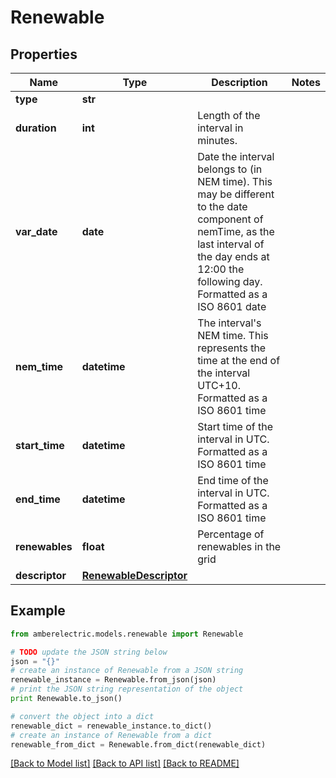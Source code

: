 # Renewable


## Properties
Name | Type | Description | Notes
------------ | ------------- | ------------- | -------------
**type** | **str** |  | 
**duration** | **int** | Length of the interval in minutes. | 
**var_date** | **date** | Date the interval belongs to (in NEM time). This may be different to the date component of nemTime, as the last interval of the day ends at 12:00 the following day. Formatted as a ISO 8601 date | 
**nem_time** | **datetime** | The interval&#39;s NEM time. This represents the time at the end of the interval UTC+10. Formatted as a ISO 8601 time | 
**start_time** | **datetime** | Start time of the interval in UTC. Formatted as a ISO 8601 time | 
**end_time** | **datetime** | End time of the interval in UTC. Formatted as a ISO 8601 time | 
**renewables** | **float** | Percentage of renewables in the grid | 
**descriptor** | [**RenewableDescriptor**](RenewableDescriptor.md) |  | 

## Example

```python
from amberelectric.models.renewable import Renewable

# TODO update the JSON string below
json = "{}"
# create an instance of Renewable from a JSON string
renewable_instance = Renewable.from_json(json)
# print the JSON string representation of the object
print Renewable.to_json()

# convert the object into a dict
renewable_dict = renewable_instance.to_dict()
# create an instance of Renewable from a dict
renewable_from_dict = Renewable.from_dict(renewable_dict)
```
[[Back to Model list]](../README.md#documentation-for-models) [[Back to API list]](../README.md#documentation-for-api-endpoints) [[Back to README]](../README.md)


